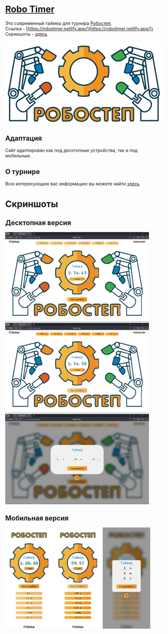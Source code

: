 # [Robo Timer](https://robotimer.netlify.app/)
Это современный таймер для турнира [Робостеп](https://mosrobotics.ru/activity/robostep/).\
Ссылка - [https://robotimer.netlify.app/](https://robotimer.netlify.app/)\
Скриншоты - [здесь](#скриншоты)
<br>
<br>
![робостеп лого](docs/Робостеп%20лого%20NEW%202023-01.jpg)
<br>

## Адаптация
Сайт адаптирован как под десктопные устройства, так и под мобильные.
## О турнире
Всю интересующию вас информацию вы можете найти [здесь](https://mosrobotics.ru/activity/robostep/)

# Скриншоты
## Десктопная версия
<img width="90.65%" src="./docs/d1.png">
<br>
<img width="90.65%" src="./docs/d2.png">
<br>
<img width="90.65%" src="./docs/d3.png">

## Мобильная версия
<img width="30%" src="./docs/m1.jpg"> <img width="30%" src="./docs/m2.jpg"> <img width="30%" src="./docs/m3.jpg">
